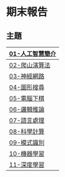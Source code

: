 # 期末報告
## 主題
|[01-人工智慧簡介](https://github.com/sr47ygt/ai108b/tree/master/%E6%9C%9F%E6%9C%AB%E5%A0%B1%E5%91%8AAI%E7%AD%86%E8%A8%98/01-%E4%BA%BA%E5%B7%A5%E6%99%BA%E6%85%A7%E7%B0%A1%E4%BB%8B)|
|-|
|[02-爬山演算法](https://github.com/sr47ygt/ai108b/blob/master/%E6%9C%9F%E6%9C%AB%E5%A0%B1%E5%91%8AAI%E7%AD%86%E8%A8%98/02-%E7%88%AC%E5%B1%B1%E6%BC%94%E7%AE%97%E6%B3%95)|
|[03-神經網路]()|
|[04-圖形搜尋]()|
|[05-電腦下棋]()|
|[06-邏輯推論]()|
|[07-語言處理]()|
|[08-科學計算]()|
|[09-模式識別]()|
|[10-機器學習]()|
|[11-深度學習]()|

